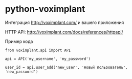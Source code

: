 python-voximplant
=================

Интеграция http://voximplant.com/ и вашего приложения

HTTP API: http://voximplant.com/docs/references/httpapi/

Пример кода

    from voximplant.api import API

    api = API('my_username', 'my_password')

    user_id = api.user_add('new_user', 'Новый пользователь', 'new_password')
